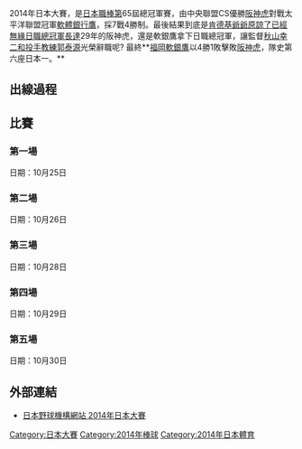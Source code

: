 2014年日本大賽，是[日本職棒第](https://zh.wikipedia.org/wiki/日本職棒 "wikilink")65屆總冠軍賽，由中央聯盟CS優勝[阪神虎](../Page/阪神虎.md "wikilink")對戰太平洋聯盟冠軍[軟體銀行鷹](https://zh.wikipedia.org/wiki/軟體銀行鷹 "wikilink")，採7戰4勝制。最後結果到底是[肯德基爺爺原諒了已經無緣日職總冠軍長達](https://zh.wikipedia.org/wiki/肯德基爺爺 "wikilink")29年的阪神虎，還是軟銀鷹拿下日職總冠軍，讓監督[秋山幸二和投手教練](https://zh.wikipedia.org/wiki/秋山幸二 "wikilink")[郭泰源](../Page/郭泰源.md "wikilink")光榮辭職呢? 最終**[福岡軟銀鷹](../Page/福岡軟銀鷹.md "wikilink")以4勝1敗擊敗[阪神虎](../Page/阪神虎.md "wikilink")，隊史第六座日本一。**

## 出線過程

## 比賽

### 第一場

日期：10月25日

### 第二場

日期：10月26日

### 第三場

日期：10月28日

### 第四場

日期：10月29日

### 第五場

日期：10月30日

## 外部連結

  - [日本野球機構網站 2014年日本大賽](https://web.archive.org/web/20121022105824/http://nipponseries.npb.or.jp/)

[Category:日本大賽](https://zh.wikipedia.org/wiki/Category:日本大賽 "wikilink") [Category:2014年棒球](https://zh.wikipedia.org/wiki/Category:2014年棒球 "wikilink") [Category:2014年日本體育](https://zh.wikipedia.org/wiki/Category:2014年日本體育 "wikilink")
